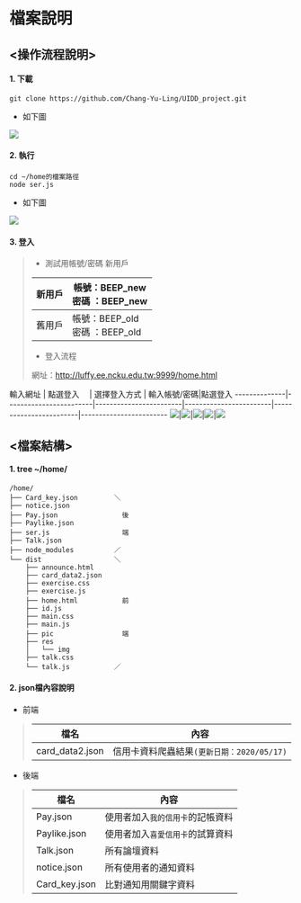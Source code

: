 
# **檔案說明**

## <操作流程說明>
#### 1. 下載
```
git clone https://github.com/Chang-Yu-Ling/UIDD_project.git
```
* 如下圖

![](https://i.imgur.com/XC2PDQg.png)


#### 2. 執行
```
cd ~/home的檔案路徑
node ser.js
```
* 如下圖

![](https://i.imgur.com/NcBJbfA.png)


#### 3. 登入

> * 測試用帳號/密碼
> 新用戶
> 
> 新用戶    |  帳號：BEEP_new<br>密碼 ：BEEP_new
> --------------|------------------------
> 舊用戶     |  帳號：BEEP_old<br>密碼 ：BEEP_old
> * 登入流程
> 
> 網址：http://luffy.ee.ncku.edu.tw:9999/home.html
> 
輸入網址    |  點選登入　 | 選擇登入方式 | 輸入帳號/密碼|點選登入
--------------|------------------------|------------------------|------------------------|------------------------|------------------------
![](https://i.imgur.com/CpQyEkM.png)|![](https://i.imgur.com/JQEguvo.png)|![](https://i.imgur.com/13eP5Vx.png)|![](https://i.imgur.com/iwKbi2a.png)|![](https://i.imgur.com/ZD4bL7v.png)





## <檔案結構>
#### 1.  tree ~/home/ 
```
/home/
├── Card_key.json         ＼
├── notice.json
├── Pay.json                後
├── Paylike.json
├── ser.js                  端
├── Talk.json
├── node_modules          ／
└── dist                  ＼
    ├── announce.html
    ├── card_data2.json
    ├── exercise.css
    ├── exercise.js         
    ├── home.html           前
    ├── id.js
    ├── main.css
    ├── main.js
    ├── pic                 端
    ├── res
    │   └── img
    ├── talk.css
    └── talk.js           ／
``` 
#### 2.  json檔內容說明 
* 前端
> 
> 檔名    |  內容
>  --------------|------------------------
> card_data2.json     |  信用卡資料爬蟲結果`(更新日期：2020/05/17)`

* 後端
> 
> 檔名    |  內容
>  --------------|------------------------
> Pay.json     |  使用者加入`我的信用卡`的記帳資料
> Paylike.json     |  使用者加入`喜愛信用卡`的試算資料
> Talk.json     |  所有論壇資料
> notice.json     |  所有使用者的通知資料    
> Card_key.json     |  比對通知用關鍵字資料    
